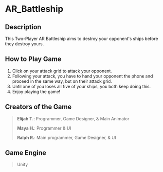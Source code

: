 # AR_Battleship
 
## Description

This Two-Player AR Battleship aims to destroy your opponent's ships before they destroy yours.

## How to Play Game
1. Click on your attack grid to attack your opponent.
2. Following your attack, you have to hand your opponent the phone and proceed in the same way, but on their attack grid.
3. Until one of you loses all five of your ships, you both keep doing this.
4. Enjoy playing the game!
​
## Creators of the Game
> **Elijah T.**: Programmer, Game Designer, & Main Animator
> 
>**Maya H.**: Programmer & UI
>
> **Ralph R.**: Main programmer, Game Designer, & UI

## Game Engine
> Unity



